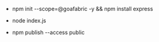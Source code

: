 - npm init --scope=@goafabric -y && npm install express
- node index.js

- npm publish --access public